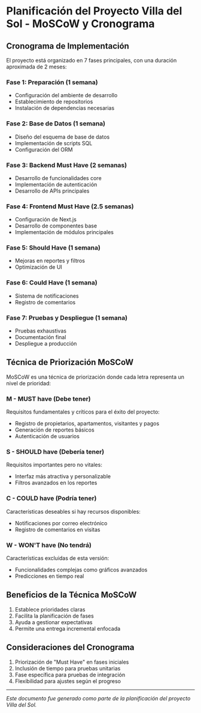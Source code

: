 # Planificación del Proyecto Villa del Sol - MoSCoW y Cronograma

## Cronograma de Implementación

El proyecto está organizado en 7 fases principales, con una duración aproximada de 2 meses:

### Fase 1: Preparación (1 semana)

- Configuración del ambiente de desarrollo
- Establecimiento de repositorios
- Instalación de dependencias necesarias

### Fase 2: Base de Datos (1 semana)

- Diseño del esquema de base de datos
- Implementación de scripts SQL
- Configuración del ORM

### Fase 3: Backend Must Have (2 semanas)

- Desarrollo de funcionalidades core
- Implementación de autenticación
- Desarrollo de APIs principales

### Fase 4: Frontend Must Have (2.5 semanas)

- Configuración de Next.js
- Desarrollo de componentes base
- Implementación de módulos principales

### Fase 5: Should Have (1 semana)

- Mejoras en reportes y filtros
- Optimización de UI

### Fase 6: Could Have (1 semana)

- Sistema de notificaciones
- Registro de comentarios

### Fase 7: Pruebas y Despliegue (1 semana)

- Pruebas exhaustivas
- Documentación final
- Despliegue a producción

## Técnica de Priorización MoSCoW

MoSCoW es una técnica de priorización donde cada letra representa un nivel de prioridad:

### M - MUST have (Debe tener)

Requisitos fundamentales y críticos para el éxito del proyecto:

- Registro de propietarios, apartamentos, visitantes y pagos
- Generación de reportes básicos
- Autenticación de usuarios

### S - SHOULD have (Debería tener)

Requisitos importantes pero no vitales:

- Interfaz más atractiva y personalizable
- Filtros avanzados en los reportes

### C - COULD have (Podría tener)

Características deseables si hay recursos disponibles:

- Notificaciones por correo electrónico
- Registro de comentarios en visitas

### W - WON'T have (No tendrá)

Características excluidas de esta versión:

- Funcionalidades complejas como gráficos avanzados
- Predicciones en tiempo real

## Beneficios de la Técnica MoSCoW

1. Establece prioridades claras
2. Facilita la planificación de fases
3. Ayuda a gestionar expectativas
4. Permite una entrega incremental enfocada

## Consideraciones del Cronograma

1. Priorización de "Must Have" en fases iniciales
2. Inclusión de tiempo para pruebas unitarias
3. Fase específica para pruebas de integración
4. Flexibilidad para ajustes según el progreso

---
*Este documento fue generado como parte de la planificación del proyecto Villa del Sol.*
